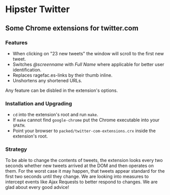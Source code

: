 # Hipster Twitter

## Some Chrome extensions for twitter.com

### Features

- When clicking on "23 new tweets" the window will scroll to the first new tweet.
- Switches *@screenname* with *Full Name* where applicable for better user identification.
- Replaces ragefac.es-links by their thumb inline.
- Unshortens any shortened URLs.

Any feature can be disbled in the extension's options. 

### Installation and Upgrading

- `cd` into the extension's root and run `make`.
- If `make` cannot find `google-chrome` put the Chrome executable into your `$PATH`.
- Point your browser to `packed/twitter-com-extensions.crx` inside the extension's root.

### Strategy

To be able to change the contents of tweets, the extension looks every two seconds whether new tweets arrived at the DOM and then operates on them. For the worst case it may happen, that tweets appear standard for the first two seconds until they change. We are looking into measures to intercept events like Ajax Requests to better respond to changes. We are glad about every good advice!

